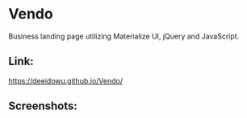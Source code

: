 # Vendo
Business landing page utilizing Materialize UI, jQuery and JavaScript.
## Link:
https://deeidowu.github.io/Vendo/

## Screenshots:
